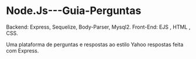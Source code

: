 # Node.Js---Guia-Perguntas
Backend: Express, Sequelize, Body-Parser, Mysql2.
Front-End: EJS , HTML , CSS.

Uma plataforma de perguntas e respostas ao estilo Yahoo respostas feita com Express.
